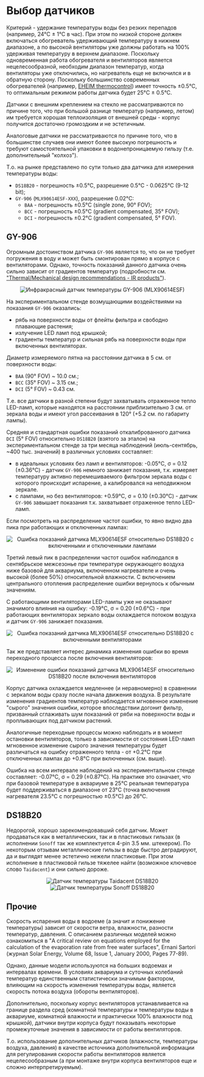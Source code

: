 # Выбор датчиков

Критерий - удержание температуры воды без резких перепадов (например, 24°C ± 1°C в час). При этом по низкой стороне должен включаться обогреватель удерживающий температуру в нижнем диапазоне, а по высокой вентиляторы уже должны работать на 100% удерживая температуру в верхнем диапазоне. Поскольку одновременная работа обогревателя и вентиляторов является нецелесообразной, необходим диапазон температур, когда вентиляторы уже отключились, но нагреватель еще не включился и в обратную сторону. Поскольку большинство современных обогревателей (например, [EHEIM thermocontrol](https://eheim.com/en_GB/aquatics/technology/aquarium-heaters/thermocontrol-e/thermocontrol-e-100)) имеет точность ±0.5°C, то оптимальным режимом работы датчика будет 25°C ± 0.5°C.

Датчики с внешним креплением на стекло не рассматриваются по причине того, что при большой разнице температур (например, летом) им требуется хорошая теплоизоляция от внешней среды - корпус получится достаточно громоздким и не эстетичным.

Аналоговые датчики не рассматриваются по причине того, что в большинстве случаев они имеют более высокую погрешность и требуют самостоятельной упаковки в водонепроницаемую гильзу (т.е. дополнительный "колхоз").

Т.о. на рынке представлено по сути только два датчика для измерения температуры воды:

* `DS18B20` - погрешность ±0.5°C, разрешение 0.5°C - 0.0625°C (9-12 bit);
* `GY-906` (`MLX90614ESF-XXX`), разрешение 0.02°C:
  * `BAA` - погрешность ±0.5°C (single zone, 90° FOV);
  * `BCC` - погрешность ±0.5°C (gradient compensated, 35° FOV);
  * `DCI` - погрешность ±0.2°C (gradient compensated, 5° FOV).

## GY-906

Огромным достоинством датчика `GY-906` является то, что он не требует погружения в воду и может быть смонтирован прямо в корпусе с вентиляторами. Однако, точность показаний данного датчика очень сильно зависит от градиентов температур (подробности см. ["Thermal/Mechanical design recommendations - IR products"](https://www.melexis.com/en/documents/documentation/application-notes/application-note-thermal-mechanical-design-recommendations-ir-products)).

<p align='center'>
<img src='https://user-images.githubusercontent.com/802583/176477094-f5bf7147-70e4-43d1-a71e-466fc770dcf4.jpg' alt='Инфракрасный датчик температуры GY-906 (MLX90614ESF)' title='Инфракрасный датчик температуры GY-906 (MLX90614ESF)'>
</p>

На экспериментальном стенде возмущающими воздействиями на показания `GY-906` оказались:

* рябь на поверхности воды от флейты фильтра и свободно плавающие растения;
* излучение LED ламп под крышкой;
* градиенты температур и сильная рябь на поверхности воды при включенных вентиляторах.

Диаметр измеряемого пятна на расстоянии датчика в 5 см. от поверхности воды:

* `BAA` (90° FOV) ~ 10.0 см.;
* `BCC` (35° FOV) ~ 3.15 см.;
* `DCI` (5° FOV)  ~ 0.43 см.

Т.е. все датчики в разной степени будут захватывать отраженное тепло LED-ламп, которые находятся на расстоянии приблизительно 3 см. от зеркала воды и имеют угол рассеивания в 120° (+5.2 см. по габариту лампы).

Средняя и стандартная ошибки показаний откалиброванного датчика `DCI` (5° FOV) относительно `DS18B20` (взятого за эталон) на экспериментальном стенде за три месяца наблюдений (июль-сентябрь, ~400 тыс. значений) в различных условиях составляет:

* в идеальных условиях без ламп и вентиляторов: -0.05°C, σ = 0.12 (±0.36°C) - датчик `GY-906` немного занижает показания, т.к. измеряет температуру активно перемешиваемого фильтром зеркала воды с которого происходит испарение, а калибровался на неподвижном зеркале.
* с лампами, но без вентиляторов: +0.59°C, σ = 0.10 (±0.30°C) - датчик `GY-906` завышает показания т.к. захватывает отраженное тепло LED-ламп.

Если посмотреть на распределение частот ошибки, то явно видно два пика при работающих и отключенных лампах:

<p align='center'>
<img src='https://user-images.githubusercontent.com/802583/193416302-1094a08d-c19b-4fe7-85d5-1e8db1934f38.png' alt='Ошибка показаний датчика MLX90614ESF относительно DS18B20 с включенными и отключенными лампами' title='Ошибка показаний датчика MLX90614ESF относительно DS18B20 с включенными и отключенными лампами'>
</p>

Третий левый пик в распределении частот ошибок наблюдался в сентябрьское межсезонье при температуре окружающего воздуха ниже базовой для аквариума, включенном нагревателе и очень высокой (более 50%) относительной влажности. С включением центрального отопления распределение ошибки вернулось к обычным значениям.

С работающими вентиляторами LED-лампы уже не оказывают значимого влияния на ошибку: -0.19°C, σ = 0.20 (±0.6°C) - при работающих вентиляторах зеркало воды охлаждается потоком воздуха и датчик `GY-906` занижает показания.

<p align='center'>
<img src='https://user-images.githubusercontent.com/802583/193419477-05bb6db1-d814-4b8c-9033-8a739bb2c6c4.png' alt='Ошибка показаний датчика MLX90614ESF относительно DS18B20 с включенными вентиляторами' title='Ошибка показаний датчика MLX90614ESF относительно DS18B20 с включенными вентиляторами'>
</p>

Так же представляет интерес динамика изменения ошибки во время переходного процесса после включения вентиляторов:

<p align='center'>
<img src='https://user-images.githubusercontent.com/802583/193423167-d99b82a1-4650-499b-9052-245b11cf4923.png' alt='Изменение ошибки показаний датчика MLX90614ESF относительно DS18B20 после включения вентиляторов' title='Изменение ошибки показаний датчика MLX90614ESF относительно DS18B20 после включения вентиляторов'>
</p>

Корпус датчика охлаждается медленнее (и неравномерно) в сравнении с зеркалом воды сразу после начала движения воздуха. В результате изменения градиентов температур наблюдается мгновенное изменение "сырого" значения ошибки, которое впоследствии догонит фильтр, призванный сглаживать шум показаний от ряби на поверхности воды и проплывающих под датчиком растений.

Аналогичные переходные процессы можно наблюдать и в момент остановки вентиляторов, только в зависимости от состояния LED-ламп мгновенное изменение сырого значения температуры будет различаться на ошибку отраженного тепла - от +0.2°C при отключенных лампах до +0.8°C при включенных (см. выше).

Ошибка на всем интервале наблюдений на экспериментальном стенде составляет: -0.07°C, σ = 0.29 (±0.87°C). На практике это означает, что при базовой температуре в аквариуме в 25°C реальная температура будет поддерживаться в диапазоне от 23°C (точка включения нагревателя 23.5°C с погрешностью ±0.5°C) до 26°C.

## DS18B20

Недорогой, хорошо зарекомендовавший себя датчик. Может продаваться как в металлических, так и в пластиковых гильзах (в исполнении `Sonoff` так же комплектуется 4-pin 3.5 мм. штекером). По некоторым отзывам металлические гильзы в воде быстро деградируют, да и выглядят менее эстетично нежели пластиковые. При этом исполнение в пластиковой гильзе тяжелее найти (возможное ключевое слово `Taidacent`) и они сильно дороже.

<p align='center'>
<img src='https://user-images.githubusercontent.com/802583/176454294-fe8db34e-dad3-4ecc-89b3-c7a3c1a94082.jpg' alt='Датчик температуры Taidacent DS18B20' title='Датчик температуры Taidacent DS18B20'>
<img src='https://user-images.githubusercontent.com/802583/176454288-ba2da170-ebb5-49fd-b607-00f94f304944.jpg' alt='Датчик температуры Sonoff DS18B20' title='Датчик температуры Sonoff DS18B20'>
</p>

## Прочие

Скорость испарения воды в водоеме (а значит и понижение температуры) зависит от скорости ветра, влажности, разности температур, давления. С описанием различных моделей можно ознакомиться в "A critical review on equations employed for the calculation of the evaporation rate from free water surfaces", Ernani Sartori (журнал Solar Energy, Volume 68, Issue 1, January 2000, Pages 77-89).

Однако, данные модели используются на больших водоемах и интервалах времени. В условиях аквариума и суточных колебаний температур единственным статистически значимым фактором, влияющим на скорость изменения температуры воды, является скорость потока воздуха (обороты вентиляторов).

Дополнительно, поскольку корпус вентиляторов устанавливается на границе раздела сред (комнатной температуры и температуры воды в аквариуме, комнатной влажности и практически 100% влажности под крышкой), датчики внутри корпуса будут показывать некоторые промежуточные значения в зависимости от работы вентиляторов.

Т.о. использование дополнительных датчиков (влажности, температуры воздуха, давления) в качестве источника дополнительной информации для регулирования скорости работы вентиляторов является нецелесообразным (а при монтаже внутри корпуса вентиляторов еще и сложно интерпретируемым).
